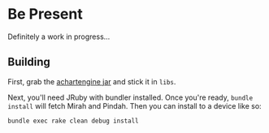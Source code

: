 # Be Present

Definitely a work in progress...

## Building

First, grab the
[achartengine jar](http://code.google.com/p/achartengine/downloads/list)
and stick it in `libs`.

Next, you'll need JRuby with bundler installed. Once you're ready, `bundle install`
will fetch Mirah and Pindah. Then you can install to a device like so:

    bundle exec rake clean debug install
